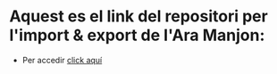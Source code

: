 # Aquest es el link del repositori per l'import & export de l'Ara Manjon:

* Per accedir [click aquí](https://github.com/AraManjon/fdlp/blob/master/moduls-javascript/moduls-javascript.md)
